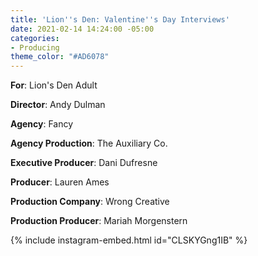 ```yaml
---
title: 'Lion''s Den: Valentine''s Day Interviews'
date: 2021-02-14 14:24:00 -05:00
categories:
- Producing
theme_color: "#AD6078"
---
```


**For**: Lion's Den Adult

**Director**: Andy Dulman

**Agency**: Fancy

**Agency Production**: The Auxiliary Co.

**Executive Producer**: Dani Dufresne

**Producer**: Lauren Ames

**Production Company**: Wrong Creative

**Production Producer**: Mariah Morgenstern

{% include instagram-embed.html id="CLSKYGng1IB" %}
